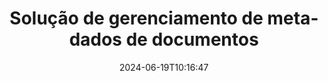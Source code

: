 ---
############################# Static ############################
layout: "family"
date:  2024-06-19T10:16:47
draft: false

product: "Metadata"
product_tag: "metadata"

lang: pt

############################# Head ############################
head_title: "APIs .NET, Java, Node.js, Python e aplicativos on-line de manipulação de metadados da GroupDocs"
head_description: "APIs de metadados de documentos nativas para C# .NET e Java. Leia, escreva, edite e compare metainformações de todos os formatos populares. Analise e exporte metadados."

############################# Header ############################
title: "Solução de gerenciamento de metadados de documentos"
description:  |
  APIs e aplicativos para ler, editar, substituir e remover metadados de documentos, imagens e outros formatos de arquivo em plataformas populares.

  Adicione informações ocultas de metadados aos seus arquivos e documentos comerciais.

  Modifique ou remova metadados já apresentados em seus documentos.

  Colete e analise informações sobre metadados de documentos e arquivos.

############################# Supported Platforms ###############################
supported_platforms:
  enable: true
  head_title: "Escolha sua plataforma"
  title: "Independência de plataforma"
  description: "GroupDocs.Metadata é compatível com uma ampla variedade de sistemas operacionais e estruturas:"
  details_link_title: "Saber mais"

  items:
    # items loop
    - title: ".NET"
      description: GroupDocs.Metadata .NET 
      color: "blue"
      tag: "net"
      link: "/metadata/net/"
      features_link: "https://docs.groupdocs.com/metadata/net/system-requirements/"
      features:
          # features loop
          - rows: "3"
            content: |
                    .NET Core 3.0 or higher <br> .NET 5.0 or higher <br> .NET Standard 2.1
      
          # features loop
          - rows: "1"
            content: |
                    Windows <br> Linux <br> Mac OS
      
          # features loop
          - rows: "4"
            content: |
                    Microsoft Visual Studio <br> JetBrains Rider <br> Microsoft Visual Code
      
          # features loop
          - rows: "1"
            content: |
                    70+ file formats
      

    # items loop
    - title: "Java"
      description: GroupDocs.Metadata Java
      color: "red"
      tag: "java"
      link: "/metadata/java/"
      features_link: "https://docs.groupdocs.com/metadata/java/system-requirements/"
      features:
          # features loop
          - rows: "3"
            content: |
                    J2SE 7.0 or higher <br> Kotlin
      
          # features loop
          - rows: "1"
            content: |
                    Windows <br> Linux <br> Mac OS
      
          # features loop
          - rows: "4"
            content: |
                    IntelliJ IDEA <br> Eclipse <br> NetBeans
      
          # features loop
          - rows: "1"
            content: |
                    70+ file formats

    # items loop
    - title: "Node.js"
      description: GroupDocs.Metadata Node.js
      color: "green"
      tag: "nodejs-java"
      link: "/metadata/nodejs-java/"
      features_link: "https://docs.groupdocs.com/metadata/nodejs-java/system-requirements/"
      features:
          # features loop
          - rows: "3"
            content: |
                    Node.js 16+ and J2SE 8.0 (1.8)+
      
          # features loop
          - rows: "1"
            content: |
                    Windows <br> Linux <br> Mac OS
      
          # features loop
          - rows: "4"
            content: |
                    Atom <br> Visual Studio Code <br> Qualquer outro editor de texto
      
          # features loop
          - rows: "1"
            content: |
                    70+ file formats

    # items loop
    - title: "Python"
      description: GroupDocs.Metadata Python
      color: "yellow"
      tag: "python-net"
      link: "/metadata/python-net/"
      features_link: "https://docs.groupdocs.com/metadata/python-net/system-requirements/"
      features:
          # features loop
          - rows: "3"
            content: |
                    Python 3.9+ and .Net 6+
      
          # features loop
          - rows: "1"
            content: |
                    Windows <br> Linux <br> Mac OS
      
          # features loop
          - rows: "4"
            content: |
                    IDLE <br> PyCharm <br> Visual Studio Code
      
          # features loop
          - rows: "1"
            content: |
                    70+ file formats

############################# Features ###############################
features:
  enable: true
  title: "Revisão de recursos do GroupDocs.Metadata"
  description: "Nossa solução foi projetada para manipular metadados em vários formatos de arquivo populares, incluindo imagens e documentos de escritório."

  items:
    # items loop
    - icon: "protect"
      title: "Proteja as informações comerciais"
      content: "Adicione metadados ocultos aos seus arquivos e documentos confidenciais."

    # items loop
    - icon: "control"
      title: "Controlar metadados de documentos"
      content: "Colete informações detalhadas sobre metadados contidos em documentos."

    # items loop
    - icon: "manipulate"
      title: "Manipular informações de metadados"
      content: "Modifique o conteúdo ou exclua metadados em vários formatos de arquivo suportados."

    # items loop
    - icon: "additional"
      title: "Vários recursos adicionais"
      content: "Obtenha visualização de documentos, extraia pacotes de metadados, etc."

############################# Code Samples ###############################
code_samples:
  enable: true
  title: "Proteja documentos usando metadados"
  description: "GroupDocs.Metadata exemplos de códigos de operações típicos."

  items:
    # items loop
    - title: "Remova metadados desnecessários de imagens e documentos"
      content: "GroupDocs.Metadata ajuda você a remover facilmente informações ocultas de seus arquivos e documentos. Você pode excluir rapidamente detalhes como quando e onde uma imagem foi tirada ou remover informações do autor e do editor de documentos do Office."
      samples:
          # samples loop
          - language: "C#"
            color: "blue"
            content: |
                    <code class="language-csharp" data-lang="csharp">
                        // Passe o caminho para um documento para o construtor Metadata

                        using (Metadata metadata = new Metadata("source.docx"))
                        {
                            // Remover propriedades do documento conectadas ao criador e editor
                            var affected = metadata.RemoveProperties(
                                p => p.Tags.Contains(Tags.Person.Creator) ||
                                    p.Tags.Contains(Tags.Person.Editor);

                            // Resultado do processo de remoção de metadados
                            Console.WriteLine("Properties removed: {0}", affected);

                            // Salvar documento limpo
                            metadata.Save("result.docx");
                        }                    
                    </code>

          # samples loop
          - language: "Java"
            color: "red"
            content: |
                    <code class="language-java" data-lang="java">
                        // Passe o caminho para um documento para o construtor Metadata

                        try (Metadata metadata = new Metadata("source.docx");{

                            // Remover propriedades do documento conectadas ao criador e editor
                            int affected = metadata.removeProperties(
                                new ContainsTagSpecification(Tags.getPerson().getCreator()).or(
                                new ContainsTagSpecification(Tags.getPerson().getEditor())));

                            // Resultado do processo de remoção de metadados
                            System.out.println(String.format("Properties removed: %s", affected));

                            // Salvar documento limpo
                            metadata.save("result.docx");
                        }

                    </code>

          # samples loop
          - language: "TypeScript"
            color: "green"
            content: |
                    <code class="language-java" data-lang="javascript">
                        // Passe o caminho para um documento para o construtor Metadata

                        const metadata = new groupdocs.metadata.Metadata("source.docx");
    
                        // Remover propriedades do documento conectadas ao criador e editor
                        var affected = metadata.removeProperties(
                            new groupdocs.metadata.ContainsTagSpecification(groupdocs.metadata.Tags.getPerson().getCreator()).or(
                            new groupdocs.metadata.ContainsTagSpecification(groupdocs.metadata.Tags.getPerson().getEditor()))
                            );

                        // Resultado do processo de remoção de metadados
                        console.log('Properties removed: ${affected}');

                        // Salvar documento limpo
                        metadata.save("result.docx");                        

                    </code>

          # samples loop
          - language: "Python"
            color: "yellow"
            content: |
                    <code class="python-net" data-lang="python">
                        import groupdocs.metadata as gm
                        
                        def run():

                            # Passe o caminho para um documento para o construtor Metadata
                            with gm.Metadata("input.docx) as metadata:

                                # Remover propriedades do documento conectadas ao criador e editor
                                specification = gm.search.ContainsTagSpecification(gm.tagging.Tags.person.creator).
                                    either(gm.search.ContainsTagSpecification(gm.tagging.Tags.person.editor)).
                                    either(gm.search.OfTypeSpecification(gm.common.MetadataPropertyType.STRING).
                                    both(gm.search.WithValueSpecification("John")))
                                affected = metadata.remove_properties(specification)

                                # Resultado do processo de remoção de metadados
                                print(f"Properties removed: {affected}")

                                # Salvar documento limpo
                                metadata.save("output.docx")

                    </code>

############################# Supported Formats ###############################
formats:
  enable: true
  title: "Mais de 70 formatos são suportados"
  description: "GroupDocs.Metadata ajuda a controlar metadados em documentos e formatos de arquivo populares."

############################# Metrics ###############################
metrics:
  enable: true
  title: "GroupDocs.Metadata conquistas"
  description: "Descubra as principais métricas das realizações da nossa biblioteca"

  items:
    # items loop
    - number: "70+"
      title: "Formatos suportados"
      content: "GroupDocs.Metadata oferece suporte à manipulação de metadados para mais de 70 formatos de arquivo populares."

    # items loop
    - number: "700k"
      title: "Downloads do NuGet"
      content: "O pacote GroupDocs.Metadata para .NET NuGet foi baixado mais de 700.000 vezes."

    # items loop
    - number: "15k"
      title: "Downloads do Maven"
      content: "GroupDocs.Metadata tem 15.000 downloads no Maven. Gerenciamento poderoso de metadados Java."

    # items loop
    - number: "140+"
      title: "Clientes satisfeitos"
      content: "Tanto empresas famosas quanto desenvolvedores individuais preferem os produtos da GroupDocs para construir soluções inovadoras."


############################# Customers ###############################
customers:
  enable: true
  title: "Nossos clientes satisfeitos"
  description: "Produtos da GroupDocs confiáveis ​​por muitos clientes em todo o mundo e usados ​​em muitas soluções de negócios competitivas em todo o mundo."

  items:
    # items loop
    - title: "BenQ Corporation"
      logo: "benq"
      
    # items loop
    - title: "Nasdaq Stock Market"
      logo: "nasdaq"
      
    # items loop
    - title: "AT&T Inc."
      logo: "att"
      
    # items loop
    - title: "Customer logo AstraZeneca"
      logo: "astrazeneca"
      
    # items loop
    - title: "Central Bank of Argentina"
      logo: "argentinacentralbank"
      
    # items loop
    - title: "Roche Holding AG"
      logo: "roche"
      
    # items loop
    - title: "Capita"
      logo: "capita"
      
    # items loop
    - title: "Axa S.A."
      logo: "axa"
      
    # items loop
    - title: "Instructure Inc."
      logo: "instructure"
      
    # items loop
    - title: "Wipro"
      logo: "wipro"


############################# Actions ###############################
actions:
  enable: true
  title: "Pronto para começar?"
  description: "Experimente os recursos do GroupDocs.Metadata gratuitamente em seus aplicativos"

  items:
    # items loop
    - title: ".NET"
      color: "blue"
      link: "/metadata/net/"

    # items loop
    - title: "Java"
      color: "red"
      link: "/metadata/java/"

    # items loop
    - title: "Node.js"
      color: "green"
      link: "/metadata/nodejs-java/"   

    # items loop
    - title: "Python"
      color: "yellow"
      link: "/metadata/python-net/"      

############################# FAQ ###############################
faq:
  enable: true
  title: "Perguntas frequentes"
  description: "Tem dúvidas sobre nosso produto? Nós temos respostas!"

  items:
    # items loop
    - question: "O GroupDocs.Metadata requer software de terceiros para processamento de metadados de documentos?"
      answer: "GroupDocs.Metadata opera de forma independente; nenhuma biblioteca externa como Microsoft Office ou Adobe Acrobat é necessária."

    # items loop
    - question: "Posso experimentar os recursos do GroupDocs.Metadata antes de comprar?"
      answer: "Absolutamente! GroupDocs.Metadata oferece um teste gratuito. Instale-o e explore seus recursos. No entanto, observe que as versões de teste adicionam 'crachás de teste' aos seus documentos e processam apenas as três primeiras páginas. Para uma experiência completa, obtenha uma licença temporária gratuita de 30 dias para todas as funcionalidades. Confira os detalhes [aqui](https://purchase.groupdocs.com/temporary-license/)."

    # items loop
    - question: "Que tipos de licenças estão disponíveis?"
      answer: "Procurando uma licença do GroupDocs.Metadata? Nós oferecemos várias opções para você. Escolha entre licenças adaptadas às suas necessidades, com base em fatores como o número de desenvolvedores em sua equipe, locais de implantação (por exemplo, escritório único ou locais de trabalho remotos) e se a distribuição para o cliente final exige o compartilhamento do SDK/API com os clientes. Como alternativa, opte por uma licença de uso mensal, onde você paga com base no uso com planos medidos. Explore mais e encontre o ajuste perfeito [aqui](https://purchase.groupdocs.com/pricing/metadata/net/)."

############################# Cloud Links ###############################
cloud_links:
  enable: true
  title: "GroupDocs.Metadata APIs de baixo código incluem"
  description: "Gerencie metadados confidenciais em arquivos comerciais em seu aplicativo usando nossa API REST baseada em nuvem."
  
  items:
    # items loop
    - title: "GroupDocs.Metadata Cloud for cURL"
      content: "Trabalhe com APIs de manipulação de metadados RESTful cURL para gerenciar informações de metadados de PDF, Word, Excel, apresentações, imagens e arquivos multimídia em seus aplicativos."
      icon: "groupdocs_metadata-for-curl"
      link: "https://products.groupdocs.cloud/metadata/curl"

    # items loop
    - title: "GroupDocs.Metadata Cloud for .NET"
      content: "Use a API REST de metadados com SDK do .NET para adicionar, editar, extrair, pesquisar e excluir metadados de formatos de documentos em aplicativos .NET."
      icon: "groupdocs_metadata-for-net"
      link: "https://products.groupdocs.cloud/metadata/net"

    # items loop
    - title: "GroupDocs.Metadata Cloud for Java"
      content: "Aprimore seus aplicativos Java com recursos avançados de gerenciamento de metadados usando o Metadata SDK for Java."
      icon: "groupdocs_metadata-for-java"
      link: "https://products.groupdocs.cloud/metadata/java"

############################# App links ###############################
app_links:
  enable: true
  title: "GroupDocs.Metadata Nenhum aplicativo de código incluído"
  description: "Acesse o aplicativo web GroupDocs para gerenciar metadados de documentos. Processe mais de 70 formatos de arquivo populares em seu navegador favorito GRATUITAMENTE."

  items:
    # items loop
    - title: "GroupDocs.Metadata Total"
      content: "Aplicativo gratuito para visualizar e editar metadados de Word, Excel, PDF, PowerPoint e mais de 70 tipos de documentos."
      icon: "groupdocs_metadata-app"
      link: "https://products.groupdocs.app/metadata/total"

    # items loop
    - title: "GroupDocs.Metadata DOCX"
      content: "Visualizador e editor de metadados online gratuito para documentos MS Word."
      icon: "groupdocs_words-app"
      link: "https://products.groupdocs.app/metadata/docx"

    # items loop
    - title: "GroupDocs.Metadata PDF"
      content: "Visualize ou edite informações de metadados de documentos PDF online."
      icon: "groupdocs_pdf-app"
      link: "https://products.groupdocs.app/metadata/pdf"


      


---